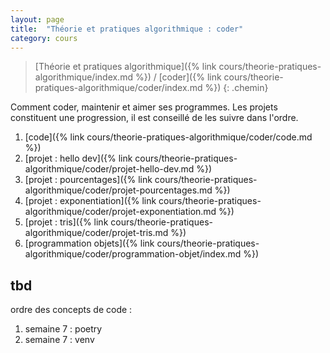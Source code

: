 ```yaml
---
layout: page
title:  "Théorie et pratiques algorithmique : coder"
category: cours
---
```


> [Théorie et pratiques algorithmique]({% link cours/theorie-pratiques-algorithmique/index.md %}) / [coder]({% link cours/theorie-pratiques-algorithmique/coder/index.md %})
{: .chemin}

Comment coder, maintenir et aimer ses programmes. Les projets constituent une progression, il est conseillé de les suivre dans l'ordre.

1. [code]({% link cours/theorie-pratiques-algorithmique/coder/code.md %})
2. [projet : hello dev]({% link cours/theorie-pratiques-algorithmique/coder/projet-hello-dev.md %})
3. [projet : pourcentages]({% link cours/theorie-pratiques-algorithmique/coder/projet-pourcentages.md %})
4. [projet : exponentiation]({% link cours/theorie-pratiques-algorithmique/coder/projet-exponentiation.md %})
5. [projet : tris]({% link cours/theorie-pratiques-algorithmique/coder/projet-tris.md %})
6. [programmation objets]({% link cours/theorie-pratiques-algorithmique/coder/programmation-objet/index.md %})

## tbd

ordre des concepts de code :

1. semaine 7 : poetry
2. semaine 7 : venv